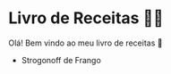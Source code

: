 # Livro de Receitas :man_cook:

Olá! Bem vindo ao meu livro de receitas :wave:

-  Strogonoff de Frango
